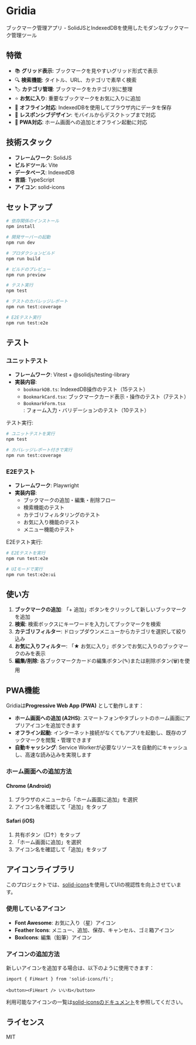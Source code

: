 # Gridia

ブックマーク管理アプリ - SolidJSとIndexedDBを使用したモダンなブックマーク管理ツール

## 特徴

- 📚 **グリッド表示**: ブックマークを見やすいグリッド形式で表示
- 🔍 **検索機能**: タイトル、URL、カテゴリで素早く検索
- 🏷️ **カテゴリ管理**: ブックマークをカテゴリ別に整理
- ⭐ **お気に入り**: 重要なブックマークをお気に入りに追加
- 💾 **オフライン対応**: IndexedDBを使用してブラウザ内にデータを保存
- 🎨 **レスポンシブデザイン**: モバイルからデスクトップまで対応
- 📱 **PWA対応**: ホーム画面への追加とオフライン起動に対応

## 技術スタック

- **フレームワーク**: SolidJS
- **ビルドツール**: Vite
- **データベース**: IndexedDB
- **言語**: TypeScript
- **アイコン**: solid-icons

## セットアップ

```bash
# 依存関係のインストール
npm install

# 開発サーバーの起動
npm run dev

# プロダクションビルド
npm run build

# ビルドのプレビュー
npm run preview

# テスト実行
npm test

# テストのカバレッジレポート
npm run test:coverage

# E2Eテスト実行
npm run test:e2e
```

## テスト

### ユニットテスト

- **フレームワーク**: Vitest + @solidjs/testing-library
- **実装内容**:
  - `bookmarkDB.ts`: IndexedDB操作のテスト（15テスト）
  - `BookmarkCard.tsx`: ブックマークカード表示・操作のテスト（7テスト）
  - `BookmarkForm.tsx`: フォーム入力・バリデーションのテスト（10テスト）

テスト実行:
```bash
# ユニットテストを実行
npm test

# カバレッジレポート付きで実行
npm run test:coverage
```

### E2Eテスト

- **フレームワーク**: Playwright
- **実装内容**:
  - ブックマークの追加・編集・削除フロー
  - 検索機能のテスト
  - カテゴリフィルタリングのテスト
  - お気に入り機能のテスト
  - メニュー機能のテスト

E2Eテスト実行:
```bash
# E2Eテストを実行
npm run test:e2e

# UIモードで実行
npm run test:e2e:ui
```

## 使い方

1. **ブックマークの追加**: 「+ 追加」ボタンをクリックして新しいブックマークを追加
2. **検索**: 検索ボックスにキーワードを入力してブックマークを検索
3. **カテゴリフィルター**: ドロップダウンメニューからカテゴリを選択して絞り込み
4. **お気に入りフィルター**: 「★ お気に入り」ボタンでお気に入りのブックマークのみを表示
5. **編集/削除**: 各ブックマークカードの編集ボタン(✎)または削除ボタン(🗑)を使用

## PWA機能

Gridiaは**Progressive Web App (PWA)** として動作します：

- **ホーム画面への追加 (A2HS)**: スマートフォンやタブレットのホーム画面にアプリアイコンを追加できます
- **オフライン起動**: インターネット接続がなくてもアプリを起動し、既存のブックマークを閲覧・管理できます
- **自動キャッシング**: Service Workerが必要なリソースを自動的にキャッシュし、高速な読み込みを実現します

### ホーム画面への追加方法

#### Chrome (Android)
1. ブラウザのメニューから「ホーム画面に追加」を選択
2. アイコン名を確認して「追加」をタップ

#### Safari (iOS)
1. 共有ボタン（□↑）をタップ
2. 「ホーム画面に追加」を選択
3. アイコン名を確認して「追加」をタップ

## アイコンライブラリ

このプロジェクトでは、[solid-icons](https://github.com/solid-icons/solid-icons)を使用してUIの視認性を向上させています。

### 使用しているアイコン

- **Font Awesome**: お気に入り（星）アイコン
- **Feather Icons**: メニュー、追加、保存、キャンセル、ゴミ箱アイコン
- **BoxIcons**: 編集（鉛筆）アイコン

### アイコンの追加方法

新しいアイコンを追加する場合は、以下のように使用できます：

```tsx
import { FiHeart } from 'solid-icons/fi';

<button><FiHeart /> いいね</button>
```

利用可能なアイコンの一覧は[solid-iconsのドキュメント](https://github.com/solid-icons/solid-icons)を参照してください。

## ライセンス

MIT

